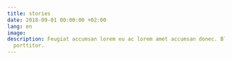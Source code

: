 ```yaml
---
title: stories
date: 2018-09-01 00:00:00 +02:00
lang: en
image: 
description: Feugiat accumsan lorem eu ac lorem amet accumsan donec. Blandit orci
  porttitor.
---
```



